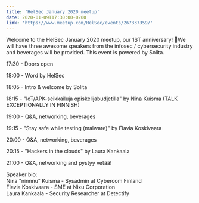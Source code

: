 ```yaml
---
title: 'HelSec January 2020 meetup'
date: 2020-01-09T17:30:00+0200
link: 'https://www.meetup.com/HelSec/events/267337359/'
---
```


Welcome to the HelSec January 2020 meetup, our 1ST anniversary! 🥳We will have three awesome speakers from the infosec / cybersecurity industry and beverages will be provided. This event is powered by Solita.

 17:30 - Doors open

 18:00 - Word by HelSec

 18:05 - Intro & welcome by Solita

 18:15 - "IoT/APK-seikkailuja opiskelijabudjetilla" by Nina Kuisma (TALK EXCEPTIONALLY IN FINNISH)

 19:00 - Q&A, networking, beverages

 19:15 - "Stay safe while testing (malware)" by Flavia Koskivaara

 20:00 - Q&A, networking, beverages

 20:15 - "Hackers in the clouds" by Laura Kankaala

 21:00 - Q&A, networking and pystyy vetää!

 Speaker bio:  
Nina "ninnnu" Kuisma - Sysadmin at Cybercom Finland  
Flavia Koskivaara - SME at Nixu Corporation  
Laura Kankaala - Security Researcher at Detectify

 